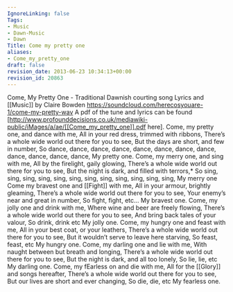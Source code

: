 ```yaml
---
IgnoreLinking: false
Tags:
- Music
- Dawn-Music
- Dawn
Title: Come my pretty one
aliases:
- Come_my_pretty_one
draft: false
revision_date: 2013-06-23 10:34:13+00:00
revision_id: 20863
---
```


Come, My Pretty One - Traditional Dawnish courting song
Lyrics and [[Music]] by Claire Bowden
https://soundcloud.com/herecosyouare-1/come-my-pretty-wav
A pdf of the tune and lyrics can be found [http://www.profounddecisions.co.uk/mediawiki-public/iMages/a/ae/[[Come_my_pretty_one]].pdf here].
Come, my pretty one, and dance with me,
All in your red dress, trimmed with ribbons,
There’s a whole wide world out there for you to see,
But the days are short, and few in number,
So dance,  dance,  dance,  dance,
dance,  dance,  dance,  dance,
dance,  dance,  dance,  dance,
My pretty one.
Come, my merry one, and sing with me,
All by the firelight, gaily glowing,
There’s a whole wide world out there for you to see,
But the night is dark, and filled with terrors,*
So sing, sing, sing, sing,
sing, sing, sing, sing,
sing, sing, sing, sing,
My merry one
Come my bravest one and [[Fight]] with me,
All in your armour, brightly gleaming,
There’s a whole wide world out there for you to see,
Your enemy’s near and great in number,
So fight, fight, etc…
My bravest one.
Come, my jolly one and drink with me,
Where wine and beer are freely flowing,
There’s a whole wide world out there for you to see,
And bring back tales of your valour,
So drink, drink etc
My jolly one.
Come, my hungry one and feast with me,
All in your best coat, or your leathers,
There’s a whole wide world out there for you to see,
But it wouldn’t serve to leave here starving,
So feast, feast, etc
My hungry one.
Come, my darling one and lie with me,
With naught between but breath and longing,
There’s a whole wide world out there for you to see,
But the night is dark, and all too lonely,
So lie, lie, etc
My darling one.
Come, my fEarless on and die with me,
All for the [[Glory]] and songs hereafter,
There’s a whole wide world out there for you to see,
But our lives are short and ever changing,
So die, die, etc
My fearless one.